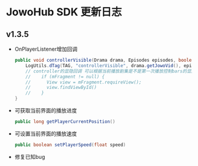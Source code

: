 # JowoHub SDK 更新日志

## v1.3.5
- OnPlayerListener增加回调
    ``` java
    public void controllerVisible(Drama drama, Episodes episodes, boolean visible){
        LogUtils.dTag(TAG, "controllerVisible", drama.getJowoVid(), episodes.getEpisodesNum(), visible);
        // controller的显隐回调 可以根据当前播放剧集是不是第一次播放控制bars的显隐等逻辑
        //    if (mFragment != null) {
        //      View view = mFragment.requireView();
        //      view.findViewById()
        //    }
    }
  ```
- 可获取当前界面的播放进度
    ``` java
    public long getPlayerCurrentPosition()
    ```
- 可设置当前界面的播放速度
    ``` java
    public boolean setPlayerSpeed(float speed)
    ```
- 修复已知bug